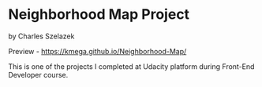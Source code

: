 # Neighborhood Map Project

by Charles Szelazek

Preview - https://kmega.github.io/Neighborhood-Map/

This is one of the projects I completed at Udacity platform during Front-End Developer course.
